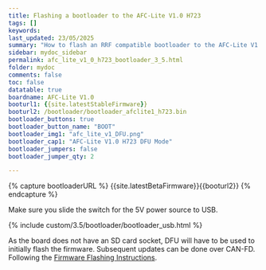 ```yaml
---
title: Flashing a bootloader to the AFC-Lite V1.0 H723
tags: []
keywords: 
last_updated: 23/05/2025
summary: "How to flash an RRF compatible bootloader to the AFC-Lite V1.0 H723"
sidebar: mydoc_sidebar
permalink: afc_lite_v1_0_h723_bootloader_3_5.html
folder: mydoc
comments: false
toc: false
datatable: true
boardname: AFC-Lite V1.0
booturl1: {{site.latestStableFirmware}}
booturl2: /bootloader/bootloader_afclite1_h723.bin
bootloader_buttons: true
bootloader_button_name: "BOOT"
bootloader_img1: "afc_lite_v1_DFU.png"
bootloader_cap1: "AFC-Lite V1.0 H723 DFU Mode"
bootloader_jumpers: false
bootloader_jumper_qty: 2

---
```


{% capture bootloaderURL %} {{site.latestBetaFirmware}}{{booturl2}} {% endcapture %}

Make sure you slide the switch for the 5V power source to USB.

{% include custom/3.5/bootloader/bootloader_usb.html %}

As the board does not have an SD card socket, DFU will have to be used to initially flash the firmware. Subsequent updates can be done over CAN-FD. Following the [Firmware Flashing Instructions](afc_lite_v1_0_h723_flash_firmware_3_5.html).
